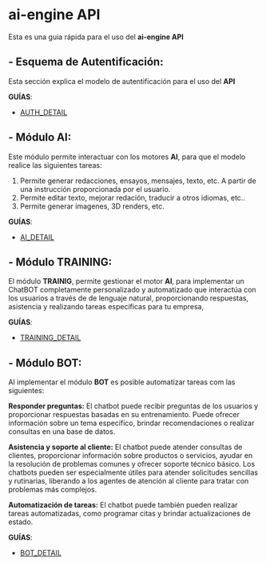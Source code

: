 # ai-engine API
Esta es una guia rápida para el uso del **ai-engine API**

## - Esquema de **Autentificación**: 
Esta sección explica el modelo de autentificación para el uso del **API**

**GUÍAS**:
- [AUTH_DETAIL](https://github.com/freakzdev/ai_docs/tree/main/es//auth.ipynb)

## - Módulo **AI**: 
Este módulo permite interactuar con los motores **AI**, para que el modelo realice las siguientes tareas:
1) Permite generar redacciones, ensayos, mensajes, texto, etc. A partir de una instrucción proporcionada por el usuario.
2) Permite editar texto, mejorar redación, traducir a otros idiomas, etc..
3) Permite generar imagenes, 3D renders, etc.

**GUÍAS**:
- [AI_DETAIL](https://github.com/freakzdev/ai_docs/tree/main/es//ai.ipynb)

## - Módulo **TRAINING**:
El módulo **TRAINIG**, permite gestionar el motor **AI**, para implementar un ChatBOT completamente personalizado y automatizado que interactúa con los usuarios a través de de lenguaje natural, proporcionando respuestas, asistencia y realizando tareas específicas para tu empresa, 

**GUÍAS**:
- [TRAINING_DETAIL](https://github.com/freakzdev/ai_docs/tree/main/es//training.ipynb)

## - Módulo **BOT**:
Al implementar el módulo **BOT** es posible automatizar tareas com las siguientes:

**Responder preguntas:** El chatbot puede recibir preguntas de los usuarios y proporcionar respuestas basadas en su entrenamiento. Puede ofrecer información sobre un tema específico, brindar recomendaciones o realizar consultas en una base de datos.

**Asistencia y soporte al cliente:** El chatbot puede atender consultas de clientes, proporcionar información sobre productos o servicios, ayudar en la resolución de problemas comunes y ofrecer soporte técnico básico. Los chatbots pueden ser especialmente útiles para atender solicitudes sencillas y rutinarias, liberando a los agentes de atención al cliente para tratar con problemas más complejos.

**Automatización de tareas:** El chatbot puede también pueden realizar tareas automatizadas, como programar citas y brindar actualizaciones de estado.

**GUÍAS**:
- [BOT_DETAIL](https://github.com/freakzdev/ai_docs/tree/main/es//bot.ipynb)
